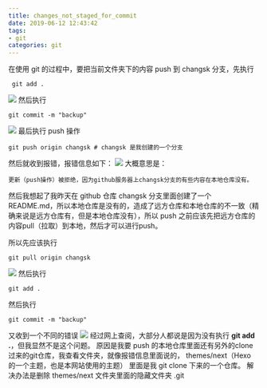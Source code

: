 ```yaml
---
title: changes_not_staged_for_commit
date: 2019-06-12 12:43:42
tags:
- git
categories: git
---
```


在使用 git 的过程中，要把当前文件夹下的内容 push 到 changsk 分支，先执行 
```
 git add .
```
![](/images/changes-not-staged-for-commit/1.jpg)
然后执行
```
git commit -m "backup"
```
![](/images/changes-not-staged-for-commit/2.jpg)
最后执行 push 操作
```
git push origin changsk # changsk 是我创建的一个分支
```
然后就收到报错，报错信息如下：
![](/images/changes-not-staged-for-commit/3.jpg)
大概意思是：
```
更新（push操作）被拒绝，因为github服务器上changsk分支的有些内容在本地仓库没有。
```
然后我想起了我昨天在 github 仓库 changsk 分支里面创建了一个 README.md，所以本地仓库是没有的，造成了远方仓库和本地仓库的不一致（精确来说是远方仓库有，但是本地仓库没有），所以 push 之前应该先把远方仓库的内容pull（拉取）到本地，然后才可以进行push。

所以先应该执行
```
git pull origin changsk
```
![](/images/changes-not-staged-for-commit/4.jpg)
然后执行
```
git add .
```
然后执行
```
git commit -m "backup"
```
又收到一个不同的错误
![](/images/changes-not-staged-for-commit/5.jpg)
经过网上查阅，大部分人都说是因为没有执行 **git add .**，但我显然不是这个问题。
原因是我要 push 的本地仓库里面还有另外的clone过来的git仓库，我查看文件夹，就像报错信息里面说的， themes/next（Hexo 的一个主题，也是本网站使用的主题） 里面是我 git clone 下来的一个仓库。
解决办法是删除 themes/next 文件夹里面的隐藏文件夹 .git
